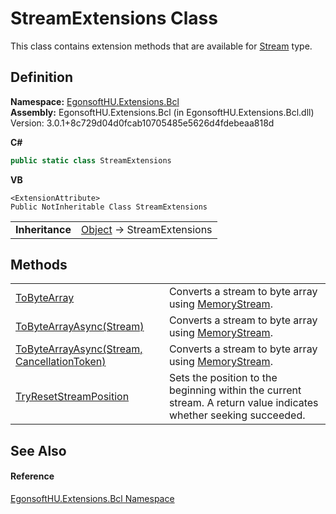# StreamExtensions Class


This class contains extension methods that are available for <a href="https://learn.microsoft.com/dotnet/api/system.io.stream" target="_blank" rel="noopener noreferrer">Stream</a> type.



## Definition
**Namespace:** <a href="N_EgonsoftHU_Extensions_Bcl.md">EgonsoftHU.Extensions.Bcl</a>  
**Assembly:** EgonsoftHU.Extensions.Bcl (in EgonsoftHU.Extensions.Bcl.dll) Version: 3.0.1+8c729d04d0fcab10705485e5626d4fdebeaa818d

**C#**
``` C#
public static class StreamExtensions
```
**VB**
``` VB
<ExtensionAttribute>
Public NotInheritable Class StreamExtensions
```

<table><tr><td><strong>Inheritance</strong></td><td><a href="https://learn.microsoft.com/dotnet/api/system.object" target="_blank" rel="noopener noreferrer">Object</a>  →  StreamExtensions</td></tr>
</table>



## Methods
<table>
<tr>
<td><a href="M_EgonsoftHU_Extensions_Bcl_StreamExtensions_ToByteArray.md">ToByteArray</a></td>
<td>Converts a stream to byte array using <a href="https://learn.microsoft.com/dotnet/api/system.io.memorystream" target="_blank" rel="noopener noreferrer">MemoryStream</a>.</td></tr>
<tr>
<td><a href="M_EgonsoftHU_Extensions_Bcl_StreamExtensions_ToByteArrayAsync.md">ToByteArrayAsync(Stream)</a></td>
<td>Converts a stream to byte array using <a href="https://learn.microsoft.com/dotnet/api/system.io.memorystream" target="_blank" rel="noopener noreferrer">MemoryStream</a>.</td></tr>
<tr>
<td><a href="M_EgonsoftHU_Extensions_Bcl_StreamExtensions_ToByteArrayAsync_1.md">ToByteArrayAsync(Stream, CancellationToken)</a></td>
<td>Converts a stream to byte array using <a href="https://learn.microsoft.com/dotnet/api/system.io.memorystream" target="_blank" rel="noopener noreferrer">MemoryStream</a>.</td></tr>
<tr>
<td><a href="M_EgonsoftHU_Extensions_Bcl_StreamExtensions_TryResetStreamPosition.md">TryResetStreamPosition</a></td>
<td>Sets the position to the beginning within the current stream. A return value indicates whether seeking succeeded.</td></tr>
</table>

## See Also


#### Reference
<a href="N_EgonsoftHU_Extensions_Bcl.md">EgonsoftHU.Extensions.Bcl Namespace</a>  
